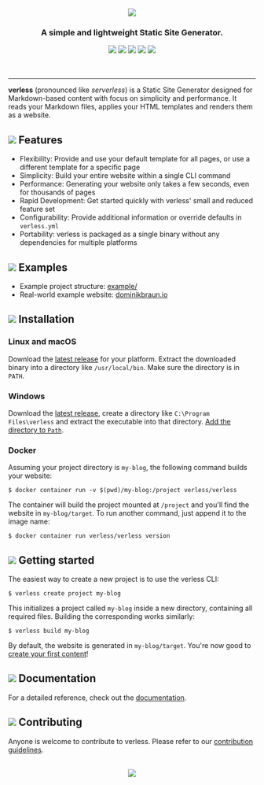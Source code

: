 <p align="center">
<br>
<img src="https://verless.dominikbraun.io/assets/img/logo-gh-0.1.0.png">
<br>
</p>

<h3 align="center">A simple and lightweight Static Site Generator.</h3>

<p align="center">
<a href="https://circleci.com/gh/dominikbraun/cleanup"><img src="https://circleci.com/gh/dominikbraun/cleanup.svg?style=shield"></a>
<a href="https://goreportcard.com/report/github.com/dominikbraun/cleanup"><img src="https://goreportcard.com/badge/github.com/dominikbraun/cleanup"></a>
<a href="https://www.codefactor.io/repository/github/dominikbraun/cleanup"><img src="https://www.codefactor.io/repository/github/dominikbraun/cleanup/badge" /></a>
<a href="https://github.com/dominikbraun/cleanup/releases"><img src="https://img.shields.io/github/v/release/dominikbraun/cleanup?sort=semver"></a>
<a href="https://github.com/dominikbraun/cleanup/blob/master/LICENSE"><img src="https://img.shields.io/badge/license-Apache--2.0-brightgreen"></a>
<br>
<br>
<br>
</p>

---

**verless** (pronounced like _serverless_) is a Static Site Generator designed for Markdown-based content with focus on
simplicity and performance. It reads your Markdown files, applies your HTML templates and renders them as a website.

## <img src="https://verless.dominikbraun.io/assets/img/dot.png"> Features

* Flexibility: Provide and use your default template for all pages, or use a different template for a specific page
* Simplicity: Build your entire website within a single CLI command
* Performance: Generating your website only takes a few seconds, even for thousands of pages
* Rapid Development: Get started quickly with verless' small and reduced feature set
* Configurability: Provide additional information or override defaults in `verless.yml`
* Portability: verless is packaged as a single binary without any dependencies for multiple platforms

## <img src="https://verless.dominikbraun.io/assets/img/dot.png"> Examples

* Example project structure: [example/](https://github.com/verless/verless/tree/master/example)
* Real-world example website: [dominikbraun.io](https://dominikbraun.io)

## <img src="https://verless.dominikbraun.io/assets/img/dot.png"> Installation

### Linux and macOS

Download the [latest release](https://github.com/verless/verless/releases) for your platform. Extract the
downloaded binary into a directory like `/usr/local/bin`. Make sure the directory is in `PATH`.

### Windows

Download the [latest release](https://github.com/verless/verless/releases), create a directory like
`C:\Program Files\verless` and extract the executable into that directory.
[Add the directory to `Path`](https://www.computerhope.com/issues/ch000549.htm).

### Docker

Assuming your project directory is `my-blog`, the following command builds your website:

```shell script
$ docker container run -v $(pwd)/my-blog:/project verless/verless
```

The container will build the project mounted at `/project` and you'll find the website in `my-blog/target`. To run
another command, just append it to the image name:

```shell script
$ docker container run verless/verless version
```

## <img src="https://verless.dominikbraun.io/assets/img/dot.png"> Getting started

The easiest way to create a new project is to use the verless CLI:

```shell script
$ verless create project my-blog
```

This initializes a project called `my-blog` inside a new directory, containing all required files. Building the
corresponding works similarly:

```shell script
$ verless build my-blog
```

By default, the website is generated in `my-blog/target`. You're now good to
[create your first content](https://github.com/verless/verless/tree/master/docs)!

## <img src="https://verless.dominikbraun.io/assets/img/dot.png"> Documentation

For a detailed reference, check out the [documentation](https://github.com/verless/verless/tree/master/docs).

## <img src="https://verless.dominikbraun.io/assets/img/dot.png"> Contributing

Anyone is welcome to contribute to verless. Please refer to our
[contribution guidelines](https://github.com/verless/verless/blob/master/.github/CONTRIBUTING.md).

<p align="center">
<br>
<a href="https://github.com/verless/verless"><img src="https://verless.dominikbraun.io/assets/img/icon-light.png"></a>
</p>
